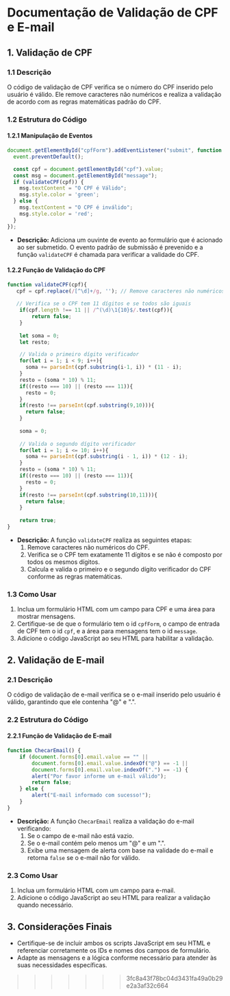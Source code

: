 # Documentação de Validação de CPF e E-mail

## 1. Validação de CPF

### 1.1 Descrição

O código de validação de CPF verifica se o número do CPF inserido pelo usuário é válido. Ele remove caracteres não numéricos e realiza a validação de acordo com as regras matemáticas padrão do CPF.

### 1.2 Estrutura do Código

#### 1.2.1 Manipulação de Eventos

```javascript
document.getElementById("cpfForm").addEventListener("submit", function (event) {
  event.preventDefault();

  const cpf = document.getElementById("cpf").value;
  const msg = document.getElementById("message");
  if (validateCPF(cpf)) {
    msg.textContent = "O CPF é Válido";
    msg.style.color = 'green';
  } else {
    msg.textContent = "O CPF é inválido";
    msg.style.color = 'red';
  }
});
```

- **Descrição:** Adiciona um ouvinte de evento ao formulário que é acionado ao ser submetido. O evento padrão de submissão é prevenido e a função `validateCPF` é chamada para verificar a validade do CPF.

#### 1.2.2 Função de Validação do CPF

```javascript
function validateCPF(cpf){
   cpf = cpf.replace(/[^\d]+/g, ''); // Remove caracteres não numéricos
 
   // Verifica se o CPF tem 11 dígitos e se todos são iguais
    if(cpf.length !== 11 || /^(\d)\1{10}$/.test(cpf)){
        return false;
    }
    
    let soma = 0;
    let resto;

    // Valida o primeiro dígito verificador
    for(let i = 1; i < 9; i++){
      soma += parseInt(cpf.substring(i-1, i)) * (11 - i);
    }
    resto = (soma * 10) % 11;
    if((resto === 10) || (resto === 11)){
      resto = 0;
    }
    if(resto !== parseInt(cpf.substring(9,10))){
      return false;
    }
    
    soma = 0;
    
    // Valida o segundo dígito verificador
    for(let i = 1; i <= 10; i++){
      soma += parseInt(cpf.substring(i - 1, i)) * (12 - i);
    }
    resto = (soma * 10) % 11;
    if((resto === 10) || (resto === 11)){
      resto = 0;
    }
    if(resto !== parseInt(cpf.substring(10,11))){
      return false;
    }
    
    return true;
}
```

- **Descrição:** A função `validateCPF` realiza as seguintes etapas:
  1. Remove caracteres não numéricos do CPF.
  2. Verifica se o CPF tem exatamente 11 dígitos e se não é composto por todos os mesmos dígitos.
  3. Calcula e valida o primeiro e o segundo dígito verificador do CPF conforme as regras matemáticas.

### 1.3 Como Usar

1. Inclua um formulário HTML com um campo para CPF e uma área para mostrar mensagens.
2. Certifique-se de que o formulário tem o id `cpfForm`, o campo de entrada de CPF tem o id `cpf`, e a área para mensagens tem o id `message`.
3. Adicione o código JavaScript ao seu HTML para habilitar a validação.

## 2. Validação de E-mail

### 2.1 Descrição

O código de validação de e-mail verifica se o e-mail inserido pelo usuário é válido, garantindo que ele contenha "@" e ".".

### 2.2 Estrutura do Código

#### 2.2.1 Função de Validação de E-mail

```javascript
function ChecarEmail() {
    if (document.forms[0].email.value == "" ||
        document.forms[0].email.value.indexOf("@") == -1 ||
        document.forms[0].email.value.indexOf(".") == -1) {
        alert("Por favor informe um e-mail válido");
        return false;
    } else {
        alert("E-mail informado com sucesso!");
    }
}
```

- **Descrição:** A função `ChecarEmail` realiza a validação do e-mail verificando:
  1. Se o campo de e-mail não está vazio.
  2. Se o e-mail contém pelo menos um "@" e um ".".
  3. Exibe uma mensagem de alerta com base na validade do e-mail e retorna `false` se o e-mail não for válido.

### 2.3 Como Usar

1. Inclua um formulário HTML com um campo para e-mail.
2. Adicione o código JavaScript ao seu HTML para realizar a validação quando necessário.

## 3. Considerações Finais

- Certifique-se de incluir ambos os scripts JavaScript em seu HTML e referenciar corretamente os IDs e nomes dos campos de formulário.
- Adapte as mensagens e a lógica conforme necessário para atender às suas necessidades específicas.

>>>>>>> 3fc8a43f78bc04d3431fa49a0b29e2a3af32c664
